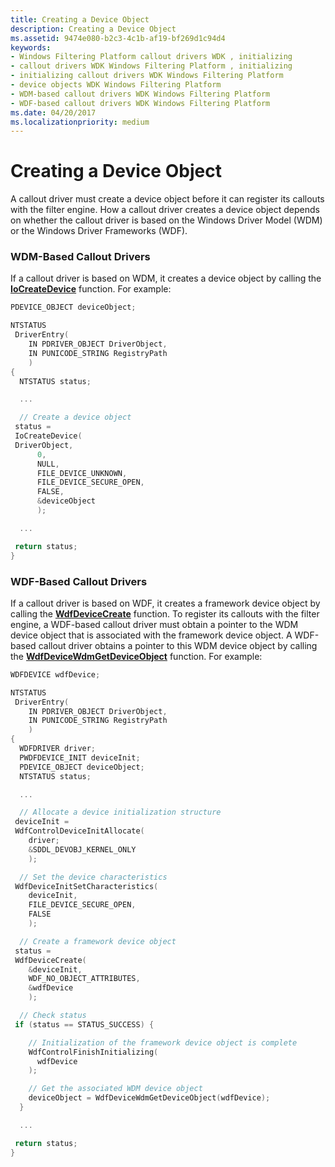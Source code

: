 ```yaml
---
title: Creating a Device Object
description: Creating a Device Object
ms.assetid: 9474e080-b2c3-4c1b-af19-bf269d1c94d4
keywords:
- Windows Filtering Platform callout drivers WDK , initializing
- callout drivers WDK Windows Filtering Platform , initializing
- initializing callout drivers WDK Windows Filtering Platform
- device objects WDK Windows Filtering Platform
- WDM-based callout drivers WDK Windows Filtering Platform
- WDF-based callout drivers WDK Windows Filtering Platform
ms.date: 04/20/2017
ms.localizationpriority: medium
---
```


# Creating a Device Object


A callout driver must create a device object before it can register its callouts with the filter engine. How a callout driver creates a device object depends on whether the callout driver is based on the Windows Driver Model (WDM) or the Windows Driver Frameworks (WDF).

### WDM-Based Callout Drivers

If a callout driver is based on WDM, it creates a device object by calling the [**IoCreateDevice**](https://docs.microsoft.com/windows-hardware/drivers/ddi/wdm/nf-wdm-iocreatedevice) function. For example:

```C++
PDEVICE_OBJECT deviceObject;

NTSTATUS
 DriverEntry(
    IN PDRIVER_OBJECT DriverObject,
    IN PUNICODE_STRING RegistryPath
    )
{
  NTSTATUS status;

  ...

  // Create a device object
 status =
 IoCreateDevice(
 DriverObject,
      0,
      NULL,
      FILE_DEVICE_UNKNOWN,
      FILE_DEVICE_SECURE_OPEN,
      FALSE,
      &deviceObject
      );

  ...

 return status;
}
```

### WDF-Based Callout Drivers

If a callout driver is based on WDF, it creates a framework device object by calling the [**WdfDeviceCreate**](https://docs.microsoft.com/windows-hardware/drivers/ddi/wdfdevice/nf-wdfdevice-wdfdevicecreate) function. To register its callouts with the filter engine, a WDF-based callout driver must obtain a pointer to the WDM device object that is associated with the framework device object. A WDF-based callout driver obtains a pointer to this WDM device object by calling the [**WdfDeviceWdmGetDeviceObject**](https://docs.microsoft.com/windows-hardware/drivers/ddi/wdfdevice/nf-wdfdevice-wdfdevicewdmgetdeviceobject) function. For example:

```C++
WDFDEVICE wdfDevice;

NTSTATUS
 DriverEntry(
    IN PDRIVER_OBJECT DriverObject,
    IN PUNICODE_STRING RegistryPath
    )
{
  WDFDRIVER driver;
  PWDFDEVICE_INIT deviceInit;
  PDEVICE_OBJECT deviceObject;
  NTSTATUS status;

  ...

  // Allocate a device initialization structure
 deviceInit =
 WdfControlDeviceInitAllocate(
    driver;
    &SDDL_DEVOBJ_KERNEL_ONLY
    );

  // Set the device characteristics
 WdfDeviceInitSetCharacteristics(
    deviceInit,
    FILE_DEVICE_SECURE_OPEN,
    FALSE
    );

  // Create a framework device object
 status =
 WdfDeviceCreate(
    &deviceInit,
    WDF_NO_OBJECT_ATTRIBUTES,
    &wdfDevice
    );

  // Check status
 if (status == STATUS_SUCCESS) {

    // Initialization of the framework device object is complete
    WdfControlFinishInitializing(
      wdfDevice
    );

    // Get the associated WDM device object
    deviceObject = WdfDeviceWdmGetDeviceObject(wdfDevice);
  }

  ...

 return status;
}
```

 

 





